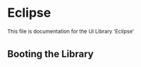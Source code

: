 # Eclipse
<sub>This file is documentation for the UI Library 'Eclipse'<sub>
<br>
## Booting the Library

